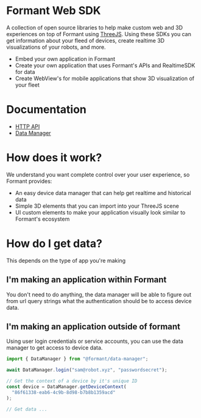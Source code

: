 # Formant Web SDK

A collection of open source libraries to help make custom web and 3D experiences on top of Formant using [ThreeJS](https://threejs.org/). Using these SDKs you can get information about your fleed of devices, create realtime 3D visualizations of your robots, and more.

- Embed your own application in Formant
- Create your own application that uses Formant's APIs and RealtimeSDK for data
- Create WebView's for mobile applications that show 3D visualization of your fleet

# Documentation

- [HTTP API](https://formantio.github.io/web-sdk/docs/api/)
- [Data Manager](https://formantio.github.io/web-sdk/docs/data-manager/)

# How does it work?

We understand you want complete control over your user experience, so Formant provides:

- An easy device data manager that can help get realtime and historical data
- Simple 3D elements that you can import into your ThreeJS scene
- UI custom elements to make your application visually look similar to Formant's ecosystem

# How do I get data?

This depends on the type of app you're making

## I'm making an application within Formant

You don't need to do anything, the data manager will be able to figure out from url query strings what the authentication should be to access device data.

## I'm making an application outside of formant

Using user login credentials or service accounts, you can use the data manager to get access to device data.

```javascript
import { DataManager } from "@formant/data-manager";

await DataManager.login("sam@robot.xyz", "passwordsecret");

// Get the context of a device by it's unique ID
const device = DataManager.getDeviceContext(
  "86f61338-eab6-4c9b-8d98-b7b8b1359acd"
);

// Get data ...
```
